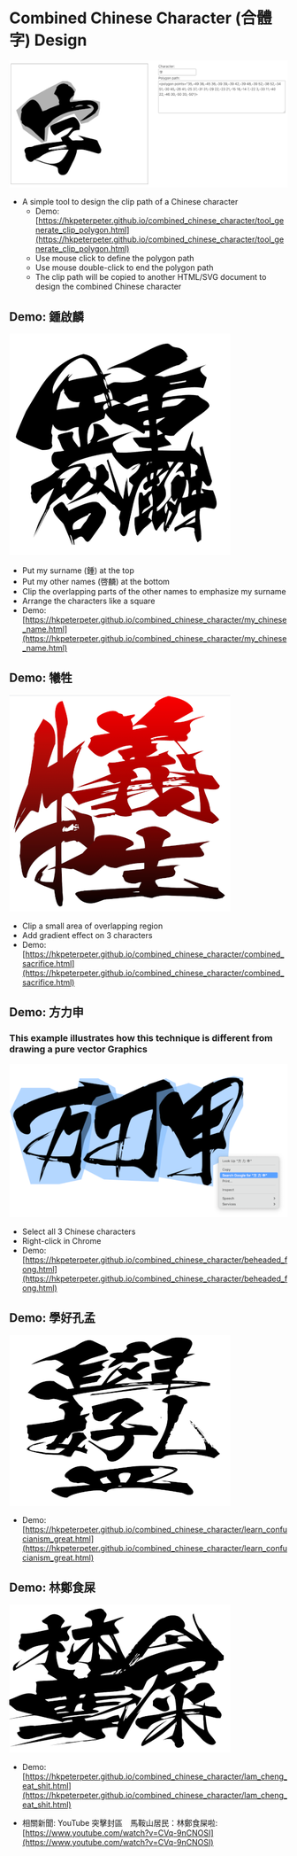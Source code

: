 # Combined Chinese Character (合體字) Design

![Image of the tool](screenshots/tool_to_find_clip_path_polygon.png)

- A simple tool to design the clip path of a Chinese character
    - Demo: [https://hkpeterpeter.github.io/combined_chinese_character/tool_generate_clip_polygon.html](https://hkpeterpeter.github.io/combined_chinese_character/tool_generate_clip_polygon.html)
    - Use mouse click to define the polygon path
    - Use mouse double-click to end the polygon path
    - The clip path will be copied to another HTML/SVG document to design the combined Chinese character

## Demo: 鍾啟麟

![Image of 鍾啟麟](screenshots/my_chinese_name_square.png)

- Put my surname (鍾) at the top
- Put my other names (啓麟) at the bottom
- Clip the overlapping parts of the other names to emphasize my surname
- Arrange the characters like a square
- Demo: [https://hkpeterpeter.github.io/combined_chinese_character/my_chinese_name.html](https://hkpeterpeter.github.io/combined_chinese_character/my_chinese_name.html)

## Demo: 犧牲

![Image of 犧牲](screenshots/combined_sacrifice.png)

- Clip a small area of overlapping region
- Add gradient effect on 3 characters
- Demo: [https://hkpeterpeter.github.io/combined_chinese_character/combined_sacrifice.html](https://hkpeterpeter.github.io/combined_chinese_character/combined_sacrifice.html)

## Demo: 方力申

### This example illustrates how this technique is different from drawing a pure vector Graphics

![Image of 方力申](screenshots/beheaded_fong.png)


- Select all 3 Chinese characters 
- Right-click in Chrome
- Demo: [https://hkpeterpeter.github.io/combined_chinese_character/beheaded_fong.html](https://hkpeterpeter.github.io/combined_chinese_character/beheaded_fong.html)


## Demo: 學好孔孟

![Image of 學好孔孟](screenshots/learn_confucianism_great.png)

- Demo: [https://hkpeterpeter.github.io/combined_chinese_character/learn_confucianism_great.html](https://hkpeterpeter.github.io/combined_chinese_character/learn_confucianism_great.html)

## Demo: 林鄭食屎

![Image of 林鄭食屎](screenshots/lam_cheng_eat_shit.png)

- Demo: [https://hkpeterpeter.github.io/combined_chinese_character/lam_cheng_eat_shit.html](https://hkpeterpeter.github.io/combined_chinese_character/lam_cheng_eat_shit.html)

- 相關新聞: YouTube 突擊封區　馬鞍山居民：林鄭食屎啦: [https://www.youtube.com/watch?v=CVq-9nCNOSI](https://www.youtube.com/watch?v=CVq-9nCNOSI)






 
